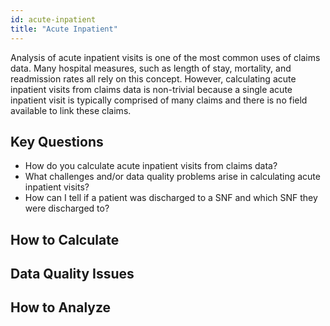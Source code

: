 ```yaml
---
id: acute-inpatient
title: "Acute Inpatient"
---
```

Analysis of acute inpatient visits is one of the most common uses of claims data.  Many hospital measures, such as length of stay, mortality, and readmission rates all rely on this concept.  However, calculating acute inpatient visits from claims data is non-trivial because a single acute inpatient visit is typically comprised of many claims and there is no field available to link these claims.

## Key Questions
- How do you calculate acute inpatient visits from claims data?
- What challenges and/or data quality problems arise in calculating acute inpatient visits?
- How can I tell if a patient was discharged to a SNF and which SNF they were discharged to?

## How to Calculate

## Data Quality Issues

## How to Analyze